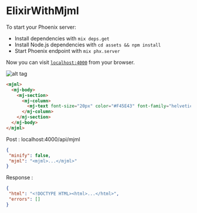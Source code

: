 # ElixirWithMjml

To start your Phoenix server:

  * Install dependencies with `mix deps.get`
  * Install Node.js dependencies with `cd assets && npm install`
  * Start Phoenix endpoint with `mix phx.server`

Now you can visit [`localhost:4000`](http://localhost:4000) from your browser.

![alt tag](http://lukascivil.com.br/githubimages/elixir_with_mjml/diagram.png)

```html
<mjml>
  <mj-body>
    <mj-section>
      <mj-column>
        <mj-text font-size="20px" color="#F45E43" font-family="helvetica">Elixir with mjml</mj-text>
      </mj-column>
    </mj-section>
  </mj-body>
</mjml>
```

Post : localhost:4000/api/mjml
```json
{
 "minify": false,
 "mjml": "<mjml>...</mjml>"
}
```

Response :
```json
{
 "html": "<!DOCTYPE HTML><html>...</html>",
 "errors": []
}
```

